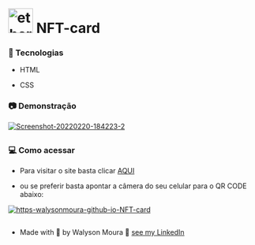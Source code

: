 # <img src="https://i.ibb.co/DD41zBn/ethereum-2.png" alt="ethereum-2" border="0" height="50" width="50">   NFT-card



### :rocket: Tecnologias

<p align="justify">

- HTML

- CSS


</p>

### :camera: Demonstração

<p align="center">

<a href="https://walysonmoura.github.io/NFT-card/"><img src="https://i.ibb.co/cg24vns/Screenshot-20220220-184223-2.jpg" alt="Screenshot-20220220-184223-2" border="0"></a>

##


</p>

### 💻 Como acessar

<p align="justify">

-  Para visitar o site basta clicar <a href="https://walysonmoura.github.io/NFT-card/" target="_blank">AQUI</a>

-  ou se preferir basta apontar a câmera do seu celular para o QR CODE abaixo:

</p>

<p align="center">

<a href="https://walysonmoura.github.io/NFT-card/"><img src="https://i.ibb.co/wJbxxS7/https-walysonmoura-github-io-NFT-card.png" alt="https-walysonmoura-github-io-NFT-card" border="0"></a>

</p>

##

 -  Made with 💙 by Walyson Moura 👋 <a href="https://www.linkedin.com/in/walyson-moura-302562218" target="_blank">see my LinkedIn</a>


